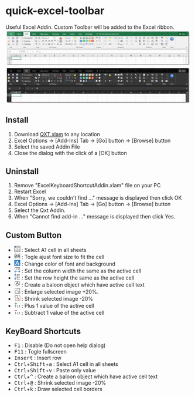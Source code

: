 # quick-excel-toolbar
Useful Excel Addin.
Custom Toolbar will be added to the Excel ribbon.
![Screanshot1](https://github.com/koirand/QuickExcelToolbar/blob/master/img/ScreanShot_LightTheme.png)
![Screanshot2](https://github.com/koirand/QuickExcelToolbar/blob/master/img/ScreanShot_DarkTheme.png)

## Install
1. Download [QXT.xlam](https://github.com/koirand/QuickExcelToolbar/blob/master/bin/QXT.xlam) to any location
1. Excel Options -> [Add-Ins] Tab -> [Go] button -> [Browse] button
1. Select the saved Addin File
1. Close the dialog with the click of a [OK] button

## Uninstall
1. Remove "ExcelKeyboardShortcutAddin.xlam" file on your PC
1. Restart Excel
1. When "Sorry, we couldn't find ..." message is displayed then click OK
1. Excel Options -> [Add-Ins] Tab -> [Go] button -> [Browse] button
1. Select the Qxt Addin.
1. When "Cannot find add-in ..." message is displayed then click Yes.

## Custom Button
- ![A1Select](https://github.com/koirand/QuickExcelToolbar/blob/master/img/A1Select.png) : Select A1 cell in all sheets
- ![ShrinkToFit](https://github.com/koirand/QuickExcelToolbar/blob/master/img/ShrinkToFit.png) : Togle ajust font size to fit the cell
- ![StylePrimary](https://github.com/koirand/QuickExcelToolbar/blob/master/img/StylePrimary.png) : Change color of font and background
- ![ColumnWidth](https://github.com/koirand/QuickExcelToolbar/blob/master/img/ColumnWidth.png) : Set the column width the same as the active cell
- ![RowHeight](https://github.com/koirand/QuickExcelToolbar/blob/master/img/RowHeight.png) : Set the row height the same as the active cell
- ![BaloonWithText](https://github.com/koirand/QuickExcelToolbar/blob/master/img/BaloonWithText.png) : Create a baloon object which have active cell text
- ![SizeUpImage](https://github.com/koirand/QuickExcelToolbar/blob/master/img/SizeUpImage.png) : Enlarge selected image +20%.
- ![SizeDownImage](https://github.com/koirand/QuickExcelToolbar/blob/master/img/SizeDownImage.png) : Shrink selected image -20%
- ![Increment](https://github.com/koirand/QuickExcelToolbar/blob/master/img/Increment.png) : Plus 1 value of the active cell
- ![Decrement](https://github.com/koirand/QuickExcelToolbar/blob/master/img/Decrement.png) : Subtract 1 value of the active cell

## KeyBoard Shortcuts
- <kbd>F1</kbd> : Disable (Do not open help dialog)
- <kbd>F11</kbd> : Togle fullscreen
- <kbd>Insert</kbd> : Insert row
- <kbd>Ctrl</kbd>+<kbd>Shift</kbd>+<kbd>a</kbd> : Select A1 cell in all sheets
- <kbd>Ctrl</kbd>+<kbd>Shift</kbd>+<kbd>v</kbd> : Paste only value
- <kbd>Ctrl</kbd>+<kbd>^</kbd> : Create a baloon object which have active cell text
- <kbd>Ctrl</kbd>+<kbd>@</kbd> : Shrink selected image -20%
- <kbd>Ctrl</kbd>+<kbd>k</kbd> : Draw selected cell borders

